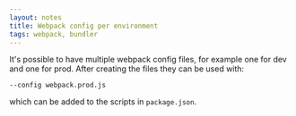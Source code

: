 ```yaml
---
layout: notes
title: Webpack config per environment
tags: webpack, bundler
---
```


It's possible to have multiple webpack config files, for example one for dev and one for prod. After creating the files they can be used with:

`--config webpack.prod.js`

which can be added to the scripts in `package.json`.